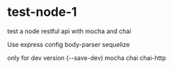 # test-node-1
test a node restful api with mocha and chai

Use
express
config
body-parser
sequelize

only for dev version (--save-dev)
mocha
chai
chai-http

